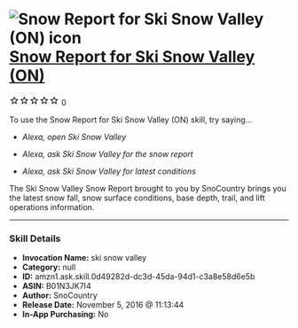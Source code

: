 # &nbsp;<img src="skill_icon" alt="Snow Report for Ski Snow Valley (ON) icon" width="36"> [Snow Report for Ski Snow Valley (ON)](http://alexa.amazon.com/#skills/amzn1.ask.skill.0d49282d-dc3d-45da-94d1-c3a8e58d6e5b)
![0 stars](../../images/ic_star_border_black_18dp_1x.png)![0 stars](../../images/ic_star_border_black_18dp_1x.png)![0 stars](../../images/ic_star_border_black_18dp_1x.png)![0 stars](../../images/ic_star_border_black_18dp_1x.png)![0 stars](../../images/ic_star_border_black_18dp_1x.png) 0

To use the Snow Report for Ski Snow Valley (ON) skill, try saying...

* *Alexa, open Ski Snow Valley*

* *Alexa, ask Ski Snow Valley  for the snow report*

* *Alexa, ask Ski Snow Valley  for latest conditions*

The Ski Snow Valley Snow Report brought to you by SnoCountry brings you the latest snow fall, snow surface conditions,  base depth, trail, and lift operations information.

***

### Skill Details

* **Invocation Name:** ski snow valley
* **Category:** null
* **ID:** amzn1.ask.skill.0d49282d-dc3d-45da-94d1-c3a8e58d6e5b
* **ASIN:** B01N3JK7I4
* **Author:** SnoCountry
* **Release Date:** November 5, 2016 @ 11:13:44
* **In-App Purchasing:** No
